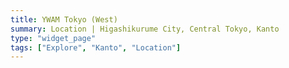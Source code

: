 ```yaml
---
title: YWAM Tokyo (West)
summary: Location | Higashikurume City, Central Tokyo, Kanto
type: "widget_page"
tags: ["Explore", "Kanto", "Location"]
---
```

